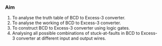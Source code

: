 ### Aim

1. To analyse the truth table of BCD to Excess-3 converter.
2. To analyse the working of BCD to Excess-3 converter.
3. To construct BCD to Excess-3 converter using logic gates.
4. Analysing all possible combinations of stuck-at-faults in BCD to Excess-3 converter at different input and output wires.
